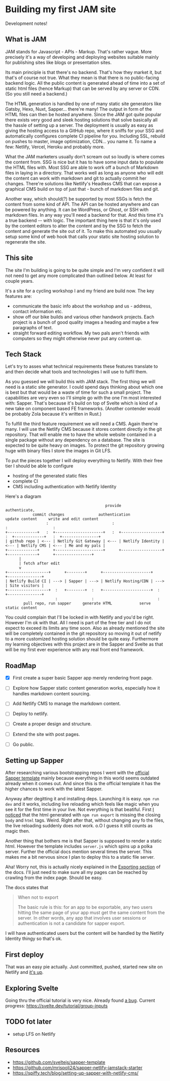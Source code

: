 # Building my first JAM site
Development notes!

## What is JAM
JAM stands for Javascript - APIs - Markup. That's rather vague. More precisely it's a way of developing and deploying websites suitable mainly for publishing sites like blogs or presentation sites.

Its main principle is that there's no backend. That's how they market it, but that's of course not true. What they mean is that there is no public-facing backend logic. All the public content is generated ahead of time into a set of static html files (hence Markup) that can be served by any server or CDN. (So you still need a backend.)

The HTML generation is handled by one of many static site generators like Gatsby, Hexo, Nuxt, Sapper... there're many! The output in form of the HTML files can then be hosted anywhere. Since the JAM got quite popular there exists very good and sleek hosting solutions that solve basically all the hassle of setting up a server. The deployment is usually as easy as giving the hosting access to a GitHub repo, where it sniffs for your SSG and automatically configures complete CI pipeline for you. Including SSL, rebuild on pushes to master, image optimization, CDN... you name it. To name a few: Netlify, Vercel, Heroku and probably more.

What the JAM marketers usually don't scream out so loudly is where comes the content from. SSG is nice but it has to have some input data to populate the HTML files with. Most SSG are able to work off a bunch of Markdown files in laying in a directory. That works well as long as anyone who will edit the content can work with markdown and git to actually commit her changes. There're solutions like Netlify's Headless CMS that can expose a graphical CMS build on top of just that - bunch of markdown files and git.

Another way, which should(?) be supported by most SSGs is fetch the content from some kind of API. The API can be hosted anywhere and can be powered by anything. It can be WordPress, or Ghost, or SSH with markdown files. In any way you'll need a backend for that. And this time it's a true backend -- with logic. The important thing here is that it's only used by the content editors to alter the content and by the SSG to fetch the content and generate the site out of it. To make this automated you usually setup some kind of web hook that calls your static site hosting solution to regenerate the site.

## This site
The site I'm building is going to be quite simple and I'm very confident it will not need to get any more complicated than outlined below. At least for couple years.

It's a site for a cycling workshop I and my friend are build now. The key features are:
- communicate the basic info about the workshop and us - address, contact information etc.
- show off our bike builds and various other handwork projects. Each project is a bunch of good quality images a heading and maybe a few paragraphs of text.
- straight forward editing workflow. My two pals aren't friends with computers so they might otherwise never put any content up.


## Tech Stack
Let's try to asses what technical requirements these features translate to and then decide what tools and technologies I will use to fulfil them.

As you guessed we will build this with JAM stack. The first thing we will need is a static site generator. I could spend days thinking about which one is best but that would be a waste of time for such a small project. The capabilities are very even so I'll simple go with the one I'm most interested with: Sapper. That's because it's build on top of Svelte which is kind of a new take on component based FE frameworks. (Another contender would be probably Zola because it's written in Rust.)

To fulfill the third feature requirement we will need a CMS. Again there're many. I will use the Netlify CMS because it stores content directly in the git repository. That will enable me to have the whole website contained in a single package without any dependency on a database. The site is expected to be quite heavy on images. To protect the git repository growing huge with binary files I store the images in Git LFS.

To put the pieces together I will deploy everything to Netlify. With their free tier I should be able to configure
- hosting of the generated static files
- complete CI
- CMS including authentication with Netlify Identity

Here's a diagram

```                                        
                                            provide                 authenticate,
            commit changes               authentication            update content     write and edit content
                  :                            :                         :                    :                    
+-------------+   :  +---------------------+   :  +------------------+   :  +-------------+   :  +----------------+
| github repo | <--- | Netlify Git Gateway | <--- | Netlify Identity | <--- | Netlify CMS | <--- | Me and my pals |
+-------------+      +---------------------+      +------------------+      +-------------+      +----------------+
      |
      | fetch after edit
      v
+------------------+      +--------+      +---------------------+      +---------------+
| Netlify Build CI | ---> | Sapper | ---> | Netlify Hosting/CDN | ---> | Site visitors |
+------------------+  :   +--------+  :   +---------------------+  :   +---------------+
                      :               :                            :
        pull repo, run sapper     generate HTML            serve static content
```

You could complain that I'll be locked in with Netlify and you'd be right. However I'm ok with that. All I need is part of the free tier and I do not expect to exceed its limits any time soon. Also as already mentioned the site will be completely contained in the git repository so moving it out of netlify to a more customized hosting solution should be quite easy. Furthermore my learning objectives with this project are in the Sapper and Svelte as that will be my first ever experience with any real front end framework.

## RoadMap
- [x] First create a super basic Sapper app merely rendering front page.
- [ ] Explore how Sapper static content generation works, especially how it handles markdown content sourcing.
- [ ] Add Netlify CMS to manage the markdown content.
- [ ] Deploy to netlify.
- [ ] Create a proper design and structure.
- [ ] Extend the site with post pages.
- [ ] Go public.


## Setting up Sapper
After researching various bootstrapping repos I went with the [official Sapper template](https://github.com/sveltejs/sapper-template) mainly because everything in this world seems outdated already when it comes out. And since this is the official template it has the higher chances to work with the latest Sapper.

Anyway after degitting it and installing deps. Launching it is easy. `npm run dev` and it works, including live reloading which feels like magic when you see it for the first time in your live.
Not everything is that beatiful. First [I noticed](https://stackoverflow.com/questions/61843696/why-sapper-omits-clossing-html-tags) that the html generated with `npm run export` is missing the closing `body` and `html` tags. Weird.
Right after that, without changing any fo the files, the live reloading suddenly does not work. o.O I guess it still counts as magic then.

Another thing that bothers me is that Sapper is supposed to render a static html. However the template includes `server.js` which spins up a polka server. Further the official docs mention several times the server. This makes me a bit nervous since I plan to deploy this to a static file server.

Aha! Worry not, this is actually nicely explained in the [Exporting section](https://sapper.svelte.dev/docs#Exporting) of the docs. I'll just need to make sure all my pages can be reached by crawling from the index page. Should be easy.

The docs states that
> When not to export
>
> The basic rule is this: for an app to be exportable, any two users hitting the same page of your app must get the same content from the server. In other words, any app that involves user sessions or authentication is not a candidate for sapper export.

I will have authenticated users but the content will be handled by the Netlify Identity thingy so that's ok.

## First deploy
That was an easy pie actually. Just committed, pushed, started new site on Netlify and [it's up](https://cyklozalar.netlify.app/).

## Exploring Svelte
Going thru the official tutorial is very nice. Already found [a bug](https://github.com/sveltejs/svelte/issues/4895).
Current progress: https://svelte.dev/tutorial/group-inputs



## TODO fot later
- setup LFS on Netlify

## Resources
- https://github.com/sveltejs/sapper-template
- https://github.com/mrispoli24/sapper-netlify-jamstack-starter
- https://spiffy.tech/blog/setting-up-sapper-with-netlify-cms/
